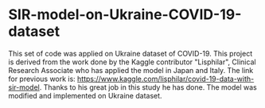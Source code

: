# SIR-model-on-Ukraine-COVID-19-dataset
This set of code was applied on Ukraine dataset of COVID-19.
This project is derived from the work done by the Kaggle contributor "Lisphilar", Clinical Research Associate who has applied the model in Japan and Italy. The link for previous work is: https://www.kaggle.com/lisphilar/covid-19-data-with-sir-model. Thanks to his great job in this study he has done.
The model was modified and implemented on Ukraine dataset.
